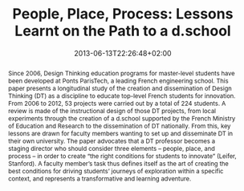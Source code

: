 ---
slug: people-place-process-Lessons-Learnt-on-the-path-to-a-dschool
title: "People, Place, Process: Lessons Learnt on the Path to a d.school"
layout: publi
publitype: conference
subsection: conference
institution:
    logo: TUe
    name: "Eindhoven University of Technology"
    web: "https://www.tue.nl/en/"
    colo: "#c72125"
date: 2013-06-13T22:26:48+02:00
reference: "Hillen, V., & Lévy, P. (2013). People, Place, Process: Lessons Learnt on the Path to a d.school. the Proceedings of International Conference on Engineering Design 2013, ICED13 ([on CD]). Seoul, Korea: The Design Society."
abstract: "Since 2006, Design Thinking education programs for master-level students have been developed at Ponts ParisTech, a leading French engineering school. This paper presents a longitudinal study of the creation and dissemination of Design Thinking (DT) as a discipline to educate top-level French students for innovation. From 2006 to 2012, 53 projects were carried out by a total of 224 students. A review is made of the instructional design of those DT projects, from local experiments through the creation of a d.school supported by the French Ministry of Education and Research to the dissemination of DT nationally. From this, key lessons are drawn for faculty members wanting to set up and disseminate DT in their own university. The paper advocates that a DT professor becomes a staging director who should consider three elements – people, place, and process – in order to create “the right conditions for students to innovate” (Leifer, Stanford). A faculty member’s task thus defines itself as the art of creating the best conditions for driving students’ journeys of exploration within a specific context, and represents a transformative and learning adventure."
link:
    paper: "https://1drv.ms/b/s!AnQx_v88q65Q1-tNJjjLuCktqaMflg?e=AeFdGW"
---